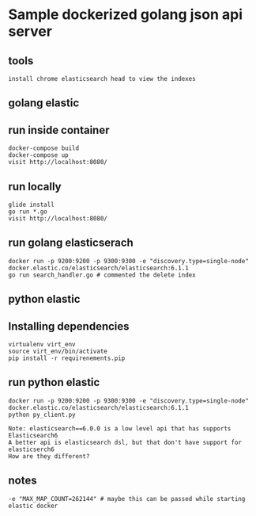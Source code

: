 
# Sample dockerized golang json api server

## tools
    install chrome elasticsearch head to view the indexes


## golang elastic

## run inside container
    docker-compose build
    docker-compose up
    visit http://localhost:8080/

## run locally
    glide install
    go run *.go
    visit http://localhost:8080/


## run golang elasticserach
    docker run -p 9200:9200 -p 9300:9300 -e "discovery.type=single-node" docker.elastic.co/elasticsearch/elasticsearch:6.1.1
    go run search_handler.go # commented the delete index


## python elastic

## Installing dependencies
    virtualenv virt_env
    source virt_env/bin/activate
    pip install -r requirenements.pip

## run python elastic
    docker run -p 9200:9200 -p 9300:9300 -e "discovery.type=single-node" docker.elastic.co/elasticsearch/elasticsearch:6.1.1
    python py_client.py

    Note: elasticsearch==6.0.0 is a low level api that has supports Elasticsearch6
    A better api is elasticsearch dsl, but that don't have support for elasticserch6
    How are they different?

## notes
    -e "MAX_MAP_COUNT=262144" # maybe this can be passed while starting elastic docker